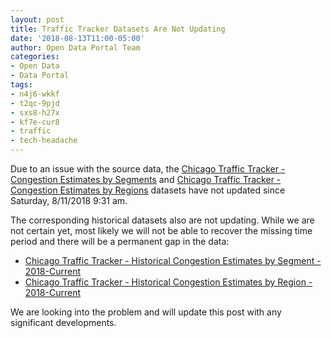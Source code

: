 ```yaml
---
layout: post
title: Traffic Tracker Datasets Are Not Updating
date: '2018-08-13T11:00-05:00'
author: Open Data Portal Team
categories:
- Open Data
- Data Portal
tags:
- n4j6-wkkf
- t2qc-9pjd
- sxs8-h27x
- kf7e-cur8
- traffic
- tech-headache
---
```

Due to an issue with the source data, the [Chicago Traffic Tracker - Congestion Estimates by Segments](https://data.cityofchicago.org/d/n4j6-wkkf) and [Chicago Traffic Tracker - Congestion Estimates by Regions](https://data.cityofchicago.org/d/t2qc-9pjd) datasets have not updated since Saturday, 8/11/2018 9:31 am.

The corresponding historical datasets also are not updating. While we are not certain yet, most likely we will not be able to recover the missing time period and there will be a permanent gap in the data:

* [Chicago Traffic Tracker - Historical Congestion Estimates by Segment - 2018-Current](https://data.cityofchicago.org/d/sxs8-h27x)
* [Chicago Traffic Tracker - Historical Congestion Estimates by Region - 2018-Current](https://data.cityofchicago.org/d/kf7e-cur8)

We are looking into the problem and will update this post with any significant developments.
